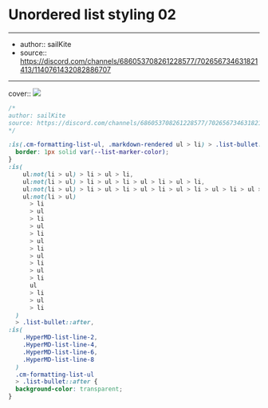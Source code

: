 

# Unordered list styling 02

---

- author:: sailKite
- source:: https://discord.com/channels/686053708261228577/702656734631821413/1140761432082886707

---

cover:: ![](https://i.imgur.com/ZicMDLz.png)

```css
/*
author: sailKite
source: https://discord.com/channels/686053708261228577/702656734631821413/1140761432082886707
*/

:is(.cm-formatting-list-ul, .markdown-rendered ul > li) > .list-bullet::after {
  border: 1px solid var(--list-marker-color);
}
:is(
    ul:not(li > ul) > li > ul > li,
    ul:not(li > ul) > li > ul > li > ul > li > ul > li,
    ul:not(li > ul) > li > ul > li > ul > li > ul > li > ul > li > ul > li,
    ul:not(li > ul)
      > li
      > ul
      > li
      > ul
      > li
      > ul
      > li
      > ul
      > li
      > ul
      > li
      ul
      > li
      > ul
      > li
  )
  > .list-bullet::after,
:is(
    .HyperMD-list-line-2,
    .HyperMD-list-line-4,
    .HyperMD-list-line-6,
    .HyperMD-list-line-8
  )
  .cm-formatting-list-ul
  > .list-bullet::after {
  background-color: transparent;
}
```

